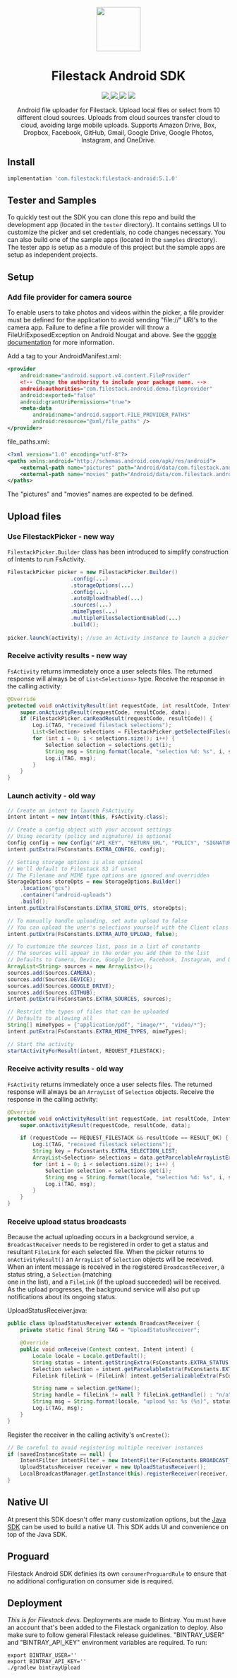 <p align="center"><img src="logo.svg" align="center" width="100"/></p>
<h1 align="center">Filestack Android SDK</h1>

<p align="center">
  <a href="https://bintray.com/filestack/maven/filestack-android">
    <img src="https://img.shields.io/badge/bintray-v5.0.0--0.2.0-blue.svg?longCache=true&style=flat-square">
  </a>
  <a href="https://filestack.github.io/filestack-android/">
    <img src="https://img.shields.io/badge/ref-javadoc-795548.svg?longCache=true&style=flat-square">
  </a>
  <img src="https://img.shields.io/badge/min_sdk-19_(4.4_kitkat)-green.svg?longCache=true&style=flat-square">
  <img src="https://img.shields.io/badge/target_sdk-27_(8.1_oreo)-green.svg?longCache=true&style=flat-square">
</p>

<p align="center">
  Android file uploader for Filestack. Upload local files or select from 10
  different cloud sources. Uploads from cloud sources transfer cloud to cloud,
  avoiding large mobile uploads. Supports Amazon Drive, Box, Dropbox, Facebook,
  GitHub, Gmail, Google Drive, Google Photos, Instagram, and OneDrive.
</p>

## Install
```gradle
implementation 'com.filestack:filestack-android:5.1.0'
```

## Tester and Samples
To quickly test out the SDK you can clone this repo and build the development app (located in the `tester` directory). It contains settings UI to customize the picker and set credentials, no code changes necessary. You can also build one of the sample apps (located in the `samples` directory). The tester app is setup as a module of this project but the sample apps are setup as independent projects.

## Setup

### Add file provider for camera source
To enable users to take photos and videos within the picker, a file provider must be defined for the application to avoid sending "file://" URI's to the camera app. Failure to define a file provider will throw a FileUriExposedException
on Android Nougat and above. See the [google documentation][camera-docs] for
more information.

Add a <provider> tag to your AndroidManifest.xml:
```xml
<provider
    android:name="android.support.v4.content.FileProvider"
    <!-- Change the authority to include your package name. -->
    android:authorities="com.filestack.android.demo.fileprovider"
    android:exported="false"
    android:grantUriPermissions="true">
    <meta-data
        android:name="android.support.FILE_PROVIDER_PATHS"
        android:resource="@xml/file_paths" />
</provider>
```

file_paths.xml:
```xml
<?xml version="1.0" encoding="utf-8"?>
<paths xmlns:android="http://schemas.android.com/apk/res/android">
    <external-path name="pictures" path="Android/data/com.filestack.android.demo/files/Pictures" />
    <external-path name="movies" path="Android/data/com.filestack.android.demo/files/Movies" />
</paths>
```

The "pictures" and "movies" names are expected to be defined.

## Upload files

### Use FilestackPicker - new way
`FilestackPicker.Builder` class has been introduced to simplify construction of Intents to run FsActivity.

```java
FilestackPicker picker = new FilestackPicker.Builder()
                    .config(...)
                    .storageOptions(...)
                    .config(...)
                    .autoUploadEnabled(...)                    
                    .sources(...)
                    .mimeTypes(...)
                    .multipleFilesSelectionEnabled(...)
                    .build();
                    
picker.launch(activity); //use an Activity instance to launch a picker                                                          
```

### Receive activity results - new way
`FsActivity` returns immediately once a user selects files. The returned
response will always be of `List<Selections>` type. Receive the response in
the calling activity:

```java
@Override
protected void onActivityResult(int requestCode, int resultCode, Intent data) {
    super.onActivityResult(requestCode, resultCode, data);
    if (FilestackPicker.canReadResult(requestCode, resultCode)) {
        Log.i(TAG, "received filestack selections");
        List<Selection> selections = FilestackPicker.getSelectedFiles(data);
        for (int i = 0; i < selections.size(); i++) {
            Selection selection = selections.get(i);
            String msg = String.format(locale, "selection %d: %s", i, selection.getName());
            Log.i(TAG, msg);
        }
    }    
}
```

### Launch activity - old way
```java
// Create an intent to launch FsActivity
Intent intent = new Intent(this, FsActivity.class);

// Create a config object with your account settings
// Using security (policy and signature) is optional
Config config = new Config("API_KEY", "RETURN_URL", "POLICY", "SIGNATURE");
intent.putExtra(FsConstants.EXTRA_CONFIG, config);

// Setting storage options is also optional
// We'll default to Filestack S3 if unset
// The Filename and MIME type options are ignored and overridden
StorageOptions storeOpts = new StorageOptions.Builder()
    .location("gcs")
    .container("android-uploads")
    .build();
intent.putExtra(FsConstants.EXTRA_STORE_OPTS, storeOpts);

// To manually handle uploading, set auto upload to false
// You can upload the user's selections yourself with the Client class
intent.putExtra(FsConstants.EXTRA_AUTO_UPLOAD, false);

// To customize the sources list, pass in a list of constants
// The sources will appear in the order you add them to the list
// Defaults to Camera, Device, Google Drive, Facebook, Instagram, and Dropbox
ArrayList<String> sources = new ArrayList<>();
sources.add(Sources.CAMERA);
sources.add(Sources.DEVICE);
sources.add(Sources.GOOGLE_DRIVE);
sources.add(Sources.GITHUB);
intent.putExtra(FsConstants.EXTRA_SOURCES, sources);

// Restrict the types of files that can be uploaded
// Defaults to allowing all
String[] mimeTypes = {"application/pdf", "image/*", "video/*"};
intent.putExtra(FsConstants.EXTRA_MIME_TYPES, mimeTypes);

// Start the activity
startActivityForResult(intent, REQUEST_FILESTACK);
```

### Receive activity results - old way
`FsActivity` returns immediately once a user selects files. The returned
response will always be an `ArrayList` of `Selection` objects. Receive the response in
the calling activity:

```java
@Override
protected void onActivityResult(int requestCode, int resultCode, Intent data) {
    super.onActivityResult(requestCode, resultCode, data);

    if (requestCode == REQUEST_FILESTACK && resultCode == RESULT_OK) {
        Log.i(TAG, "received filestack selections");
        String key = FsConstants.EXTRA_SELECTION_LIST;
        ArrayList<Selection> selections = data.getParcelableArrayListExtra(key);
        for (int i = 0; i < selections.size(); i++) {
            Selection selection = selections.get(i);
            String msg = String.format(locale, "selection %d: %s", i, selection.getName());
            Log.i(TAG, msg);
        }
    }
}
```

### Receive upload status broadcasts
Because the actual uploading occurs in a background service, a `BroadcastReceiver` needs to be registered in order to get a status and resultant `FileLink` for each selected file. 
When the picker returns to `onActivityResult()` an `ArrayList` of `Selection` objects will be received.
When an intent message is received in the registered `BroadcastReceiver`, a status string, a `Selection` (matching  
one in the list), and a `FileLink` (if the upload succeeded) will be received. As the upload progresses, the background service will also put up notifications about its
ongoing status.

UploadStatusReceiver.java:
```java
public class UploadStatusReceiver extends BroadcastReceiver {
    private static final String TAG = "UploadStatusReceiver";

    @Override
    public void onReceive(Context context, Intent intent) {
        Locale locale = Locale.getDefault();
        String status = intent.getStringExtra(FsConstants.EXTRA_STATUS);
        Selection selection = intent.getParcelableExtra(FsConstants.EXTRA_SELECTION);
        FileLink fileLink = (FileLink) intent.getSerializableExtra(FsConstants.EXTRA_FILE_LINK);

        String name = selection.getName();
        String handle = fileLink != null ? fileLink.getHandle() : "n/a";
        String msg = String.format(locale, "upload %s: %s (%s)", status, name, handle);
        Log.i(TAG, msg);
    }
}
```

Register the receiver in the calling activity's `onCreate()`:
```java
// Be careful to avoid registering multiple receiver instances
if (savedInstanceState == null) {
    IntentFilter intentFilter = new IntentFilter(FsConstants.BROADCAST_UPLOAD);
    UploadStatusReceiver receiver = new UploadStatusReceiver();
    LocalBroadcastManager.getInstance(this).registerReceiver(receiver, intentFilter);
}
```

## Native UI
At present this SDK doesn't offer many customization options, but the [Java
SDK][java-sdk] can be used to build a native UI. This SDK adds UI and
convenience on top of the Java SDK.

## Proguard
Filestack Android SDK definies its own `consumerProguardRule` to ensure that no additional configuration on consumer side is required.

## Deployment
_This is for Filestack devs._ Deployments are made to Bintray. You must have an account that's been added to the Filestack organization to deploy. Also make sure to follow general Filestack release guidelines. "BINTRAY_USER" and "BINTRAY_API_KEY" environment variables are required. To run:

```shell
export BINTRAY_USER=''
export BINTRAY_API_KEY=''
./gradlew bintrayUpload
```

[app-links]: https://developer.android.com/training/app-links/index.html
[bintray]: https://bintray.com/filestack/maven/filestack-android
[camera-docs]: https://developer.android.com/training/camera/photobasics.html
[java-sdk-ref]: https://filestack.github.io/filestack-java/
[java-sdk]: https://github.com/filestack/filestack-java
[webview-oauth]: https://developers.googleblog.com/2016/08/modernizing-oauth-interactions-in-native-apps.html
